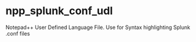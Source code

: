 npp_splunk_conf_udl
===================

Notepad++ User Defined Language File.  Use for Syntax highlighting Splunk .conf files
